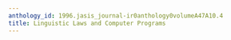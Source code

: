 ```yaml
---
anthology_id: 1996.jasis_journal-ir0anthology0volumeA47A10.4
title: Linguistic Laws and Computer Programs
---
```

